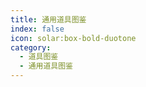 ```yaml
---
title: 通用道具图鉴
index: false
icon: solar:box-bold-duotone
category:
  - 道具图鉴
  - 通用道具图鉴
---
```


<Catalog />
